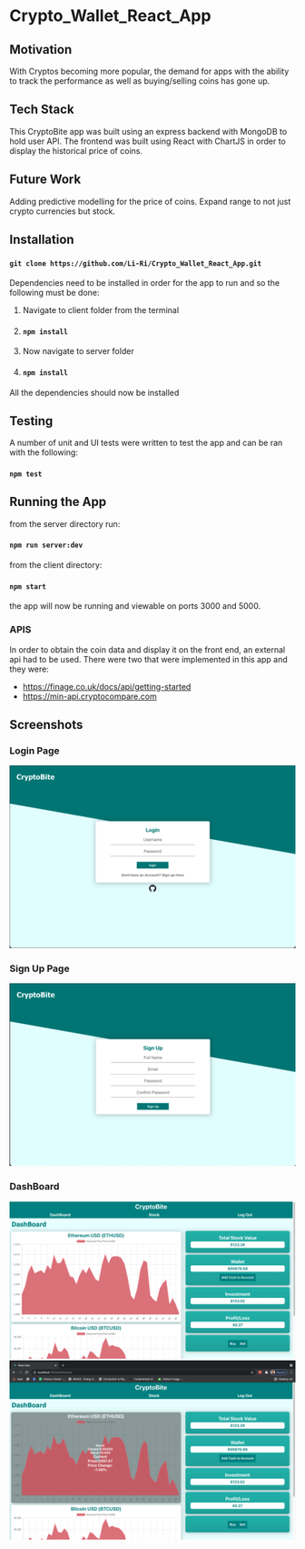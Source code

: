 # Crypto_Wallet_React_App

## Motivation

With Cryptos becoming more popular, the demand for apps with the ability to track the performance as well as buying/selling coins has gone up.

## Tech Stack

This CryptoBite app was built using an express backend with MongoDB to hold user API. The frontend was built using React with ChartJS in order to display the historical price of coins.

## Future Work

Adding predictive modelling for the price of coins.
Expand range to not just crypto currencies but stock.


## Installation

#### `git clone https://github.com/Li-Ri/Crypto_Wallet_React_App.git`

Dependencies need to be installed in order for the app to run and so the following must be done:

1. Navigate to client folder from the terminal
2. #### `npm install`
3. Now navigate to server folder
4. #### `npm install`

All the dependencies should now be installed

## Testing

A number of unit and UI tests were written to test the app and can be ran with the following:

#### `npm test`

## Running the App

from the server directory run:

#### `npm run server:dev`

from the client directory:

#### `npm start`

the app will now be running and viewable on ports 3000 and 5000.

### APIS

In order to obtain the coin data and display it on the front end, an external api had to be used. There were two that were implemented in this app and they were:

- https://finage.co.uk/docs/api/getting-started
- https://min-api.cryptocompare.com

## Screenshots

### Login Page

![alt text](images/login.png)

### Sign Up Page

![alt text](images/signup.png)

### DashBoard

![alt text](images/dashboard.png)
![alt text](images/dash-stats.png)
